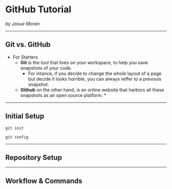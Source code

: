# GitHub Tutorial

_by Josue Moran_

---
## Git vs. GitHub
* For Starters  
    * **Git** is the tool that lives on your workspace, to help you save snapshots of your code.
        * For intance, if you decide to change the whole layout of a page but decide it looks horrible, you can always reffer to a prevouis snapshot.
    * **Github** on the other hand, is an online website that harbors all these snapshots as an open source platform.
        * 

---
## Initial Setup
```
git init 
```
```
git config  
```


---
## Repository Setup



---
## Workflow & Commands